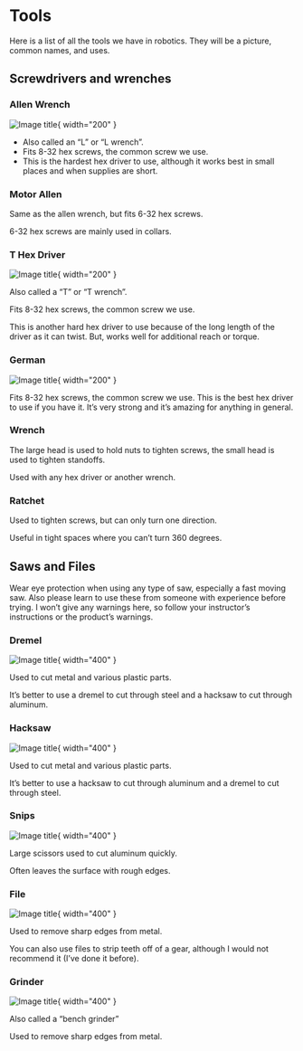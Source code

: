 # Tools

Here is a list of all the tools we have in robotics. They will be a picture, common names, and uses.

## Screwdrivers and wrenches

### Allen Wrench

![Image title](../../assets/alan.png){ width="200" }

-   Also called an “L” or “L wrench”.
-   Fits 8-32 hex screws, the common screw we use.
-   This is the hardest hex driver to use, although it works best in small places and when supplies are short.

### Motor Allen

Same as the allen wrench, but fits 6-32 hex screws.

6-32 hex screws are mainly used in collars.

### T Hex Driver

![Image title](../../assets/t-hex-driver.png){ width="200" }

Also called a “T” or “T wrench”.

Fits 8-32 hex screws, the common screw we use.

This is another hard hex driver to use because of the long length of the driver as it can twist. But, works well for additional reach or torque.

### German

![Image title](../../assets/german.png){ width="200" }

Fits 8-32 hex screws, the common screw we use.
This is the best hex driver to use if you have it. It’s very strong and it’s amazing for anything in general.

### Wrench

The large head is used to hold nuts to tighten screws, the small head is used to tighten standoffs.

Used with any hex driver or another wrench.

### Ratchet

Used to tighten screws, but can only turn one direction.

Useful in tight spaces where you can’t turn 360 degrees.

## Saws and Files

Wear eye protection when using any type of saw, especially a fast moving saw. Also please learn to use these from someone with experience before trying. I won’t give any warnings here, so follow your instructor’s instructions or the product’s warnings.

### Dremel

![Image title](../../assets/dremel.png){ width="400" }

Used to cut metal and various plastic parts.

It’s better to use a dremel to cut through steel and a hacksaw to cut through aluminum.

### Hacksaw

![Image title](../../assets/hacksaw.png){ width="400" }

Used to cut metal and various plastic parts.

It’s better to use a hacksaw to cut through aluminum and a dremel to cut through steel.

### Snips

![Image title](../../assets/snips.png){ width="400" }

Large scissors used to cut aluminum quickly.

Often leaves the surface with rough edges.

### File

![Image title](../../assets/file.png){ width="400" }

Used to remove sharp edges from metal.

You can also use files to strip teeth off of a gear, although I would not recommend it (I’ve done it before).

### Grinder

![Image title](../../assets/grinder.png){ width="400" }

Also called a “bench grinder”

Used to remove sharp edges from metal.
